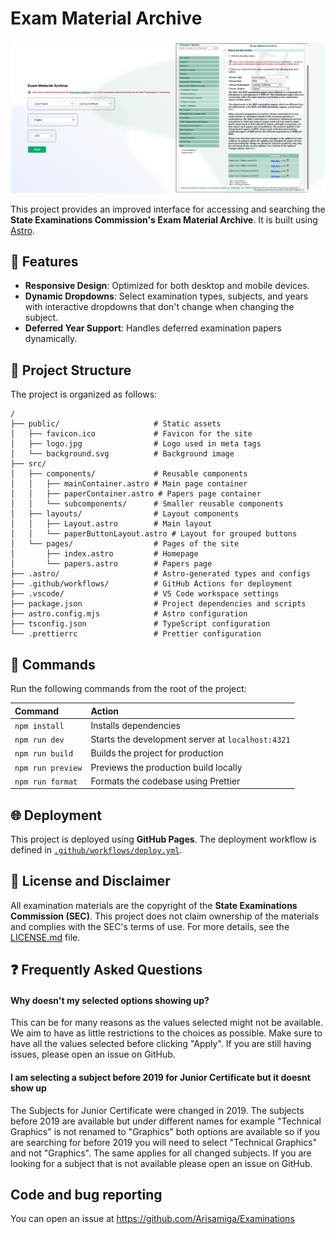 # Exam Material Archive

![Website Screenshot](/public/screenshot.PNG)

This project provides an improved interface for accessing and searching the **State Examinations Commission's Exam Material Archive**. It is built using [Astro](https://astro.build).

## 🌟 Features

- **Responsive Design**: Optimized for both desktop and mobile devices.
- **Dynamic Dropdowns**: Select examination types, subjects, and years with interactive dropdowns that don't change when changing the subject.
- **Deferred Year Support**: Handles deferred examination papers dynamically.

## 🚀 Project Structure

The project is organized as follows:

```text
/
├── public/                     # Static assets
│   ├── favicon.ico             # Favicon for the site
│   ├── logo.jpg                # Logo used in meta tags
│   └── background.svg          # Background image
├── src/
│   ├── components/             # Reusable components
│   │   ├── mainContainer.astro # Main page container
│   │   ├── paperContainer.astro # Papers page container
│   │   └── subcomponents/      # Smaller reusable components
│   ├── layouts/                # Layout components
│   │   ├── Layout.astro        # Main layout
│   │   └── paperButtonLayout.astro # Layout for grouped buttons
│   └── pages/                  # Pages of the site
│       ├── index.astro         # Homepage
│       └── papers.astro        # Papers page
├── .astro/                     # Astro-generated types and configs
├── .github/workflows/          # GitHub Actions for deployment
├── .vscode/                    # VS Code workspace settings
├── package.json                # Project dependencies and scripts
├── astro.config.mjs            # Astro configuration
├── tsconfig.json               # TypeScript configuration
└── .prettierrc                 # Prettier configuration
```

## 🧞 Commands

Run the following commands from the root of the project:

| Command           | Action                                            |
| :---------------- | :------------------------------------------------ |
| `npm install`     | Installs dependencies                             |
| `npm run dev`     | Starts the development server at `localhost:4321` |
| `npm run build`   | Builds the project for production                 |
| `npm run preview` | Previews the production build locally             |
| `npm run format`  | Formats the codebase using Prettier               |

## 🌐 Deployment

This project is deployed using **GitHub Pages**. The deployment workflow is defined in [`.github/workflows/deploy.yml`](.github/workflows/deploy.yml).

## 📜 License and Disclaimer

All examination materials are the copyright of the **State Examinations Commission (SEC)**. This project does not claim ownership of the materials and complies with the SEC's terms of use. For more details, see the [LICENSE.md](LICENSE.md) file.

## ❓ Frequently Asked Questions

#### **Why doesn't my selected options showing up?**

This can be for many reasons as the values selected might not be available. We aim to have as little restrictions to the choices as possible. Make sure to have all the values selected before clicking "Apply". If you are still having issues, please open an issue on GitHub.

#### **I am selecting a subject before 2019 for Junior Certificate but it doesnt show up**

The Subjects for Junior Certificate were changed in 2019. The subjects before 2019 are available but under different names for example "Technical Graphics" is not renamed to "Graphics" both options are available so if you are searching for before 2019 you will need to select "Technical Graphics" and not "Graphics". The same applies for all changed subjects. If you are looking for a subject that is not available please open an issue on GitHub.

## Code and bug reporting

You can open an issue at https://github.com/Arisamiga/Examinations
